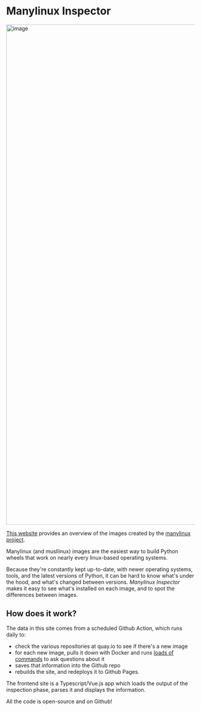 # Manylinux Inspector

<img width="1333" alt="image" src="https://github.com/joerick/manylinux-inspector/assets/1244307/20dc9f61-e452-4e7b-a9c7-b22bb227e671">

[This website](https://manylinuxinspector.joerick.me/) provides an overview of the images created by the [manylinux project](https://github.com/pypa/manylinux).

Manylinux (and musllinux) images are the easiest way to build Python wheels that work on nearly every linux-based operating systems.

Because they're constantly kept up-to-date, with newer operating systems, tools, and the latest versions of Python, it can be hard to know what's under the hood, and what's changed between versions. _Manylinux Inspector_ makes it easy to see what's installed on each image, and to spot the differences between images.

## How does it work?

The data in this site comes from a scheduled Github Action, which runs daily to:

- check the various repositories at quay.io to see if there's a new image
- for each new image, pulls it down with Docker and runs [loads of commands](https://github.com/joerick/manylinux-inspector/blob/main/inspect_image.py) to ask questions about it
- saves that information into the Github repo
- rebuilds the site, and redeploys it to Github Pages.

The frontend site is a Typescript/Vue.js app which loads the output of the inspection phase, parses it and displays the information.

All the code is open-source and on Github!

